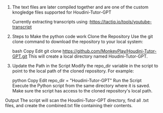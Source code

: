 1. The text files are later compiled together and are one of the custom knogledge files supported for Houdini-Tutor-GPT

      Currently extracting transcripts using :https://tactiq.io/tools/youtube-transcript



2. Steps to Make the python code work
      Clone the Repository Use the git clone command to download the repository to your local system:
    
      bash
      Copy
      Edit
      git clone https://github.com/MonkeyPlay/Houdini-Tutor-GPT.git
      This will create a local directory named Houdini-Tutor-GPT.

3. Update the Path in the Script Modify the repo_dir variable in the script to point to the local path of the cloned repository. For example:
    
      python
      Copy
      Edit
      repo_dir = "Houdini-Tutor-GPT"
      Run the Script Execute the Python script from the same directory where it is saved. Make sure the script has access to the cloned repository's local path.

Output The script will scan the Houdini-Tutor-GPT directory, find all .txt files, and create the combined.txt file containing their contents.

